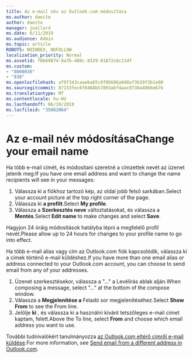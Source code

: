 ```yaml
---
title: Az e-mail név az Outlook.com módosítása
ms.author: daeite
author: daeite
manager: joallard
ms.date: 6/11/2019
ms.audience: Admin
ms.topic: article
ROBOTS: NOINDEX, NOFOLLOW
localization_priority: Normal
ms.assetid: f0b69874-8a7b-480c-8329-01872c6c21df
ms.custom:
- "8000036"
- "838"
ms.openlocfilehash: af9f343caaeba65c0f86606a048af3b39f3b1e00
ms.sourcegitcommit: 87153fec6f6468b57893abf4aac073ba4068e67b
ms.translationtype: MT
ms.contentlocale: hu-HU
ms.lasthandoff: 06/19/2019
ms.locfileid: "35062064"
---
```

# <a name="change-your-email-name"></a><span data-ttu-id="46e0e-102">Az e-mail név módosítása</span><span class="sxs-lookup"><span data-stu-id="46e0e-102">Change your email name</span></span>

<span data-ttu-id="46e0e-103">Ha több e-mail címét, és módosítani szeretné a címzettek nevét az üzenet jelenik meg:</span><span class="sxs-lookup"><span data-stu-id="46e0e-103">If you have one email address and want to change the name recipients will see in your messages:</span></span>
  
1. <span data-ttu-id="46e0e-104">Válassza ki a fiókhoz tartozó kép, az oldal jobb felső sarkában.</span><span class="sxs-lookup"><span data-stu-id="46e0e-104">Select your account picture at the top right corner of the page.</span></span>
2. <span data-ttu-id="46e0e-105">Válassza ki **a profilt**.</span><span class="sxs-lookup"><span data-stu-id="46e0e-105">Select **My profile**.</span></span>
3. <span data-ttu-id="46e0e-106">Válassza a **Szerkesztés neve** változtatásokat, és válassza a **Mentés**.</span><span class="sxs-lookup"><span data-stu-id="46e0e-106">Select **Edit name** to make changes and select **Save**.</span></span>

<span data-ttu-id="46e0e-107">Hagyjon 24 óráig módosítások hatályba lépni a megfelelő profil nevét.</span><span class="sxs-lookup"><span data-stu-id="46e0e-107">Please allow up to 24 hours for changes to your profile name to go into effect.</span></span>
  
<span data-ttu-id="46e0e-108">Ha több e-mail alias vagy cím az Outlook.com fiók kapcsolódik, válassza ki a címek történő e-mail küldéshez.</span><span class="sxs-lookup"><span data-stu-id="46e0e-108">If you have more than one email alias or address connected to your Outlook.com account, you can choose to send email from any of your addresses.</span></span>
  
1. <span data-ttu-id="46e0e-109">Üzenet szerkesztésekor, válassza a "..." a Levélírás ablak alján.</span><span class="sxs-lookup"><span data-stu-id="46e0e-109">When composing a message, select "..." at the bottom of the compose window.</span></span>
1. <span data-ttu-id="46e0e-110">Válassza a **Megjelenítése a** Feladó sor megjelenítéséhez.</span><span class="sxs-lookup"><span data-stu-id="46e0e-110">Select **Show From** to see the From line.</span></span>
1. <span data-ttu-id="46e0e-111">Jelölje **ki** , és válassza ki a használni kívánt tetszőleges e-mail címet kaptam, felett.</span><span class="sxs-lookup"><span data-stu-id="46e0e-111">Above the To line, select **From** and choose which email address you want to use.</span></span>

<span data-ttu-id="46e0e-112">További tudnivalókért tanulmányozza [az Outlook.com eltérő címről e-mail küldése](https://go.microsoft.com/fwlink/p/?linkid=2001701&amp;clcid=0x409).</span><span class="sxs-lookup"><span data-stu-id="46e0e-112">For more information, see [Send email from a different address in Outlook.com](https://go.microsoft.com/fwlink/p/?linkid=2001701&amp;clcid=0x409).</span></span>